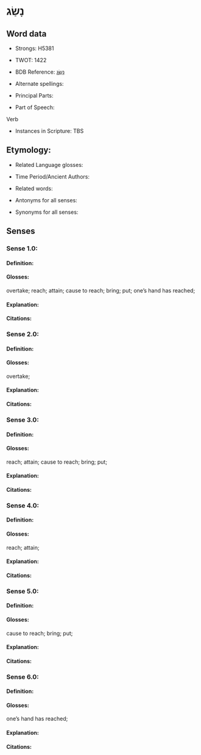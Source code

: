 # נָשַׂג

<!-- Status: S2="NeedsEdits" -->
<!-- Lexica used for edits:   -->

## Word data

* Strongs: H5381

* TWOT: 1422

* BDB Reference: [נָשַׂג](rc://en/bdb/dict/n.fn.aa)

* Alternate spellings:

* Principal Parts:

* Part of Speech:

Verb

* Instances in Scripture: TBS

## Etymology:

* Related Language glosses:

* Time Period/Ancient Authors:

* Related words:

* Antonyms for all senses:

* Synonyms for all senses:

## Senses

### Sense 1.0:

#### Definition:

#### Glosses:

overtake; reach; attain; cause to reach; bring; put; one’s hand has reached; 

#### Explanation:

#### Citations:



### Sense 2.0:

#### Definition:

#### Glosses:

overtake; 

#### Explanation:

#### Citations:



### Sense 3.0:

#### Definition:

#### Glosses:

reach; attain; cause to reach; bring; put; 

#### Explanation:

#### Citations:



### Sense 4.0:

#### Definition:

#### Glosses:

reach; attain; 

#### Explanation:

#### Citations:



### Sense 5.0:

#### Definition:

#### Glosses:

cause to reach; bring; put; 

#### Explanation:

#### Citations:



### Sense 6.0:

#### Definition:

#### Glosses:

one’s hand has reached; 

#### Explanation:

#### Citations:



